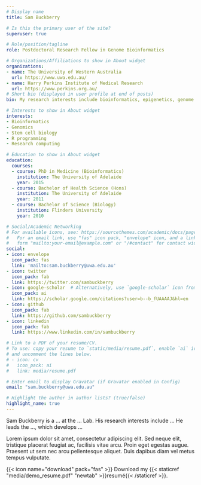 ```yaml
---
# Display name
title: Sam Buckberry

# Is this the primary user of the site?
superuser: true

# Role/position/tagline
role: Postdoctoral Research Fellow in Genome Bioinformatics

# Organizations/Affiliations to show in About widget
organizations:
- name: The University of Western Australia
  url: https://www.uwa.edu.au/
- name: Harry Perkins Institute of Medical Research
  url: https://www.perkins.org.au/
# Short bio (displayed in user profile at end of posts)
bio: My research interests include bioinformatics, epigenetics, genome biology, R programming, and research computing.

# Interests to show in About widget
interests:
- Bioinformatics
- Genomics
- Stem cell biology
- R programming
- Research computing

# Education to show in About widget
education:
  courses:
  - course: PhD in Medicine (Bioinformatics)
    institution: The University of Adelaide
    year: 2015
  - course: Bachelor of Health Science (Hons)
    institution: The University of Adelaide
    year: 2011
  - course: Bachelor of Science (Biology)
    institution: Flinders University
    year: 2010

# Social/Academic Networking
# For available icons, see: https://sourcethemes.com/academic/docs/page-builder/#icons
#   For an email link, use "fas" icon pack, "envelope" icon, and a link in the
#   form "mailto:your-email@example.com" or "/#contact" for contact widget.
social:
- icon: envelope
  icon_pack: fas
  link: 'mailto:sam.buckberry@uwa.edu.au'
- icon: twitter
  icon_pack: fab
  link: https://twitter.com/sambuckberry
- icon: google-scholar  # Alternatively, use `google-scholar` icon from `ai` icon pack
  icon_pack: ai
  link: https://scholar.google.com/citations?user=b--b_fUAAAAJ&hl=en
- icon: github
  icon_pack: fab
  link: https://github.com/sambuckberry
- icon: linkedin
  icon_pack: fab
  link: https://www.linkedin.com/in/sambuckberry

# Link to a PDF of your resume/CV.
# To use: copy your resume to `static/media/resume.pdf`, enable `ai` icons in `params.toml`,
# and uncomment the lines below.
# - icon: cv
#   icon_pack: ai
#   link: media/resume.pdf

# Enter email to display Gravatar (if Gravatar enabled in Config)
email: "sam.buckberry@uwa.edu.au"

# Highlight the author in author lists? (true/false)
highlight_name: true
---
```


Sam Buckberry is a ... at the ... Lab. His research interests include ... He leads the ..., which develops ...

Lorem ipsum dolor sit amet, consectetur adipiscing elit. Sed neque elit, tristique placerat feugiat ac, facilisis vitae arcu. Proin eget egestas augue. Praesent ut sem nec arcu pellentesque aliquet. Duis dapibus diam vel metus tempus vulputate.

{{< icon name="download" pack="fas" >}} Download my {{< staticref "media/demo_resume.pdf" "newtab" >}}resumé{{< /staticref >}}.
